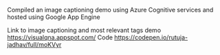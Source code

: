 Compiled an image captioning demo using Azure Cognitive services and hosted using Google App Engine

Link to image captioning and most relevant tags demo
https://visualqna.appspot.com/
Code
https://codepen.io/rutuja-jadhav/full/moKVyr
